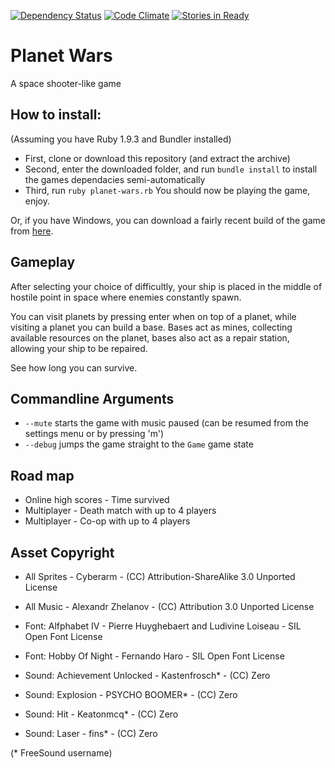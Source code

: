 [![Dependency Status](https://gemnasium.com/cyberarm/planet-wars.svg)](https://gemnasium.com/cyberarm/planet-wars) [![Code Climate](https://codeclimate.com/github/cyberarm/planet-wars/badges/gpa.svg)](https://codeclimate.com/github/cyberarm/planet-wars) [![Stories in Ready](https://badge.waffle.io/cyberarm/planet-wars.png?label=ready&title=Ready)](https://waffle.io/cyberarm/planet-wars)
# Planet Wars
A space shooter-like game

## How to install:
(Assuming you have Ruby 1.9.3 and Bundler installed)

* First, clone or download this repository (and extract the archive)
* Second, enter the downloaded folder, and run `bundle install` to install the games dependacies semi-automatically
* Third, run `ruby planet-wars.rb`
You should now be playing the game, enjoy.

Or, if you have Windows, you can download a fairly recent build of the game  from [here](https://drive.google.com/folderview?id=0B3Q9pldFQoK4NVByUzlHaGRGc3M&usp=sharing).

## Gameplay
After selecting your choice of difficultly, your ship is placed in the middle of hostile point in space where enemies constantly spawn.

You can visit planets by pressing enter when on top of a planet, while visiting a planet you can build a base.
Bases act as mines, collecting available resources on the planet, bases also act as a repair station, allowing your ship to be repaired.

See how long you can survive.

## Commandline Arguments
* `--mute` starts the game with music paused (can be resumed from the settings menu or by pressing 'm')
* `--debug` jumps the game straight to the `Game` game state

## Road map
* Online high scores - Time survived
* Multiplayer - Death match with up to 4 players
* Multiplayer - Co-op with up to 4 players

## Asset Copyright
* All Sprites - Cyberarm - (CC) Attribution-ShareAlike 3.0 Unported License

* All Music - Alexandr Zhelanov - (CC) Attribution 3.0 Unported License

* Font: Alfphabet IV - Pierre Huyghebaert and Ludivine Loiseau - SIL Open Font License

* Font: Hobby Of Night - Fernando Haro - SIL Open Font License

* Sound: Achievement Unlocked - Kastenfrosch* - (CC) Zero

* Sound: Explosion - PSYCHO BOOMER* - (CC) Zero

* Sound: Hit - Keatonmcq* - (CC) Zero

* Sound: Laser - fins* - (CC) Zero

(* FreeSound username)

